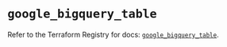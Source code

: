 # `google_bigquery_table`

Refer to the Terraform Registry for docs: [`google_bigquery_table`](https://registry.terraform.io/providers/hashicorp/google-beta/6.30.0/docs/resources/google_bigquery_table).
